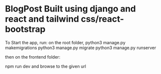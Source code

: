 # BlogPost Built using django and react and tailwind css/react-bootstrap

To Start the app, run:
on the root folder,
python3 manage.py makemigrations
python3 manage.py migrate
python3 manage.py runserver

then on the frontend folder:

npm run dev
and browse to the given url 
